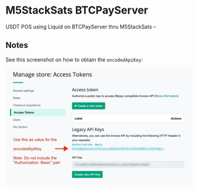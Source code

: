 # M5StackSats BTCPayServer

USDT POS using Liquid on BTCPayServer thru M5StackSats – 

## Notes

See this screenshot on how to obtain the `encodedApiKey`:

![Encoded API Key](apikey.png)
